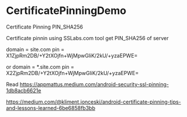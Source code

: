# CertificatePinningDemo
Certificate Pinning PIN_SHA256 


Certificate pinnin using SSLabs.com tool
get PIN_SHA256 of server

domain = site.com
pin = X1ZjpRm2DB/+Y2tXOjfn+WjMpwGliK/2kU/+yzaEPWE=

or
domain = *.site.com
pin = X2ZjpRm2DB/+Y2tXOjfn+WjMpwGliK/2kU/+yzaEPWE=


Read
https://appmattus.medium.com/android-security-ssl-pinning-1db8acb6621e

https://medium.com/@kliment.jonceski/android-certificate-pinning-tips-and-lessons-learned-6be6858fb3bb
